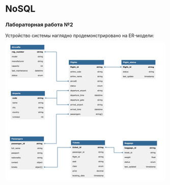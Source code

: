 # NoSQL

### Лабораторная работа №2

Устройство системы наглядно продемонстрировано на ER-модели:

![ER модель](./img/lab2.jpg)